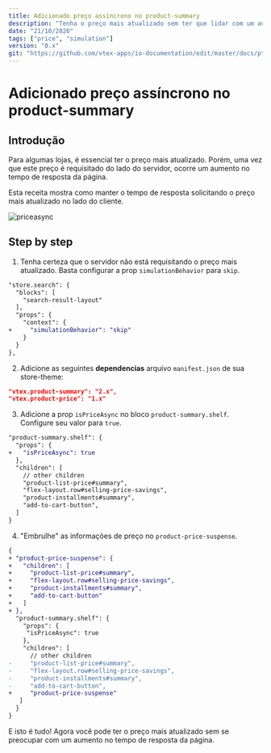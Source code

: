 ```yaml
---
title: Adicionado preço assíncrono no product-summary
description: "Tenha o preço mais atualizado sem ter que lidar com um aumento no tempo de resposta da página"
date: "21/10/2020"
tags: ["price", "simulation"]
version: "0.x"
git: "https://github.com/vtex-apps/io-documentation/edit/master/docs/pt/Recipes/layout/preco-assincrono.md"
---
```


# Adicionado preço assíncrono no product-summary

## Introdução

Para algumas lojas, é essencial ter o preço mais atualizado. Porém, uma vez que este preço é requisitado do lado do servidor, ocorre um aumento no tempo de resposta da página.

Esta receita mostra como manter o tempo de resposta solicitando o preço mais atualizado no lado do cliente.

![priceasync](https://user-images.githubusercontent.com/40380674/96735041-85265680-1391-11eb-80e9-2eb35607fd72.gif)

## Step by step

1. Tenha certeza que o servidor não está requisitando o preço mais atualizado. Basta configurar a prop `simulationBehavior` para `skip`.

```diff
"store.search": {
  "blocks": [
    "search-result-layout"
  ],
  "props": {
    "context": {
+     "simulationBehavior": "skip"
    }
  }
},
```

2. Adicione as seguintes **dependencias** arquivo `manifest.json` de sua store-theme:

```json
"vtex.product-summary": "2.x",
"vtex.product-price": "1.x"
```

3. Adicione a prop `isPriceAsync` no bloco `product-summary.shelf`. Configure seu valor para `true`.

```diff
"product-summary.shelf": {
  "props": {
+   "isPriceAsync": true
  },
  "children": [
    // other children
    "product-list-price#summary",
    "flex-layout.row#selling-price-savings",
    "product-installments#summary",
    "add-to-cart-button",
  ]
}
```

4. "Embrulhe" as informações de preço no `product-price-suspense`.

```diff
{
+ "product-price-suspense": {
+   "children": [
+     "product-list-price#summary",
+     "flex-layout.row#selling-price-savings",
+     "product-installments#summary",
+     "add-to-cart-button"
+   ]
+ },
  "product-summary.shelf": {
    "props": {
     "isPriceAsync": true
    },
    "children": [
      // other children
-     "product-list-price#summary",
-     "flex-layout.row#selling-price-savings",
-     "product-installments#summary",
-     "add-to-cart-button",
+     "product-price-suspense"
   ]
  }
}
```

E isto é tudo! Agora você pode ter o preço mais atualizado sem se preocupar com um aumento no tempo de resposta da página.
